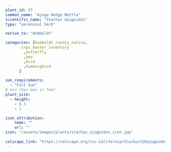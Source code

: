 ```yaml
---
plant_id: 87
common_name: "Ajuga Hedge Nettle"
scientific_name: "Stachys Ajugoides"
type: "perennial herb"

native_to: "Humboldt"

categories: [humboldt_county_native,
       cnps_master_inventory
        ,butterfly
        ,bee
        ,bird
        ,hummingbird 
      ]

sun_requirements:
  - "Full Sun"
# min then max in feet
plant_size:
  - height: 
    - 0.3
    - 1

icon_attribution: 
    name: ""
    url: ""
icon: "/assets/images/plants/stachys_ajugoides_icon.jpg"
 
calscape_link: "https://calscape.org/loc-California/Stachys%20ajugoides(%20)"
---
```


